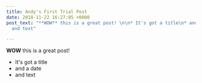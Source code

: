 ```yaml
---
title: Andy's First Trial Post
date: 2018-11-22 16:27:05 +0000
post_text: "**WOW** this is a great post! \n\n* It's got a title\n* and a date\n*
  and text"

---
```

**WOW** this is a great post!

* It's got a title
* and a date
* and text
